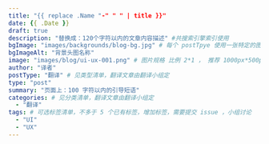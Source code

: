 ```yaml
---
title: "{{ replace .Name "-" " " | title }}"
date: {{ .Date }}
draft: true
description: "替换成：120个字符以内的文章内容描述" #共搜索引擎索引使用
bgImage: "images/backgrounds/blog-bg.jpg" # 每个 postTpye 使用一张特定的图片
bgImageAlt: "背景头图名称"
image: "images/blog/ui-ux-001.png" # 图片规格 比例 2*1 ， 推荐 1000px*500px （宽*高）
author: "译者"
postType: "翻译" # 见类型清单，翻译文章由翻译小组定
type: "post"
summary: "页面上：100 字符以内的引导短语"
categories: # 见分类清单，翻译文章由翻译小组定
  - "翻译"
tags: # 可选标签清单，不多于 5 个已有标签，增加标签，需要提交 issue ，小组讨论
  - "UI"
  - "UX"
---
```


